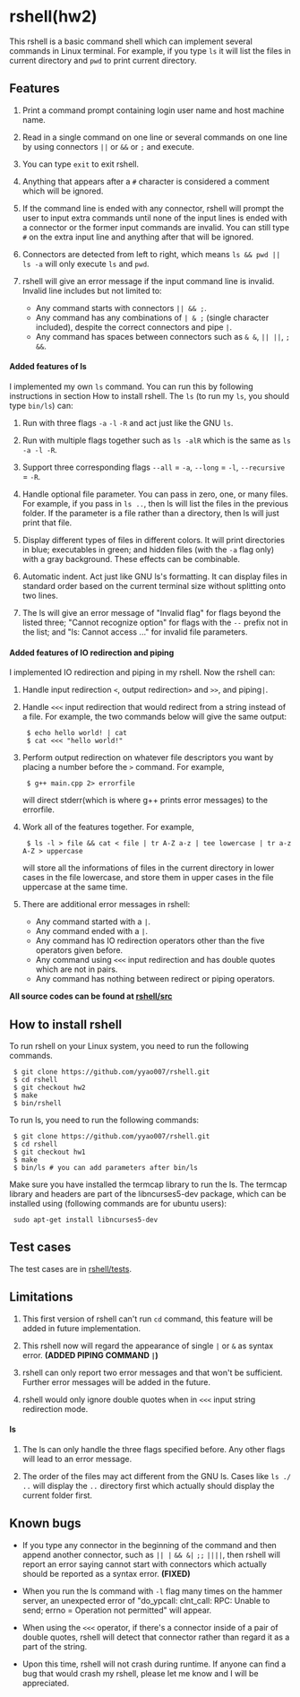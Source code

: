 # rshell(hw2)
This rshell is a basic command shell which can implement several commands in Linux terminal. For example, if you type `ls` it will list the files in current directory and `pwd` to print current directory.

## Features
1. Print a command prompt containing login user name and host machine name.

2. Read in a single command on one line or several commands on one line by using connectors `||` or `&&` or `;` and execute.

3. You can type `exit` to exit rshell.

4. Anything that appears after a `#` character is considered a comment which will be ignored.

5. If the command line is ended with any connector, rshell will prompt the user to input extra commands until none of the input lines is ended with a connector or the former input commands are invalid. You can still type `#` on the extra input line and anything after that will be ignored.

6. Connectors are detected from left to right, which means `ls && pwd || ls -a` will only execute `ls` and `pwd`.

7. rshell will give an error message if the input command line is invalid. Invalid line includes but not limited to:
    * Any command starts with connectors `|| && ;`.
    * Any command has any combinations of `| & ;` (single character included), despite the correct connectors and pipe `|`.
    * Any command has spaces between connectors such as `& &`, `|| ||`, `; &&`.

#### Added features of ls
I implemented my own `ls` command. You can run this by following instructions in section How to install rshell. The `ls` (to run my `ls`, you should type `bin/ls`) can:

1. Run with three flags `-a` `-l` `-R` and act just like the GNU `ls`.

2. Run with multiple flags together such as `ls -alR` which is the same as `ls -a -l -R`.

3. Support three corresponding flags `--all` = `-a`, `--long` = `-l`, `--recursive` = `-R`.

4. Handle optional file parameter. You can pass in zero, one, or many files. For example, if you pass in `ls ..`, then ls will list the files in the previous folder. If the parameter is a file rather than a directory, then ls will just print that file.

5. Display different types of files in different colors. It will print directories in blue; executables in green; and hidden files (with the `-a` flag only) with a gray background. These effects can be combinable.

6. Automatic indent. Act just like GNU ls's formatting. It can display files in standard order based on the current terminal size without splitting onto two lines.

7. The ls will give an error message of "Invalid flag" for flags beyond the listed three; "Cannot recognize option" for flags with the `--` prefix not in the list; and "ls: Cannot access ..." for invalid file parameters.

#### Added features of IO redirection and piping
I implemented IO redirection and piping in my rshell. Now the rshell can:

1. Handle input redirection `<`, output redirection`>` and `>>`, and piping`|`.

2. Handle `<<<` input redirection that would redirect from a string instead of a file. For example, the two commands below will give the same output:
   ```
    $ echo hello world! | cat
    $ cat <<< "hello world!"
   ```
3. Perform output redirection on whatever file descriptors you want by placing a number before the `>` command. For example,
   ```
    $ g++ main.cpp 2> errorfile
   ```
   will direct stderr(which is where g++ prints error messages) to the errorfile.

4. Work all of the features together. For example,
   ```
    $ ls -l > file && cat < file | tr A-Z a-z | tee lowercase | tr a-z A-Z > uppercase
   ```
   will store all the informations of files in the current directory in lower cases in the file lowercase, and store them in upper cases in the file uppercase at the same time.

5. There are additional error messages in rshell:
    * Any command started with a `|`.
    * Any command ended with a `|`.
    * Any command has IO redirection operators other than the five operators given before.
    * Any command using `<<<` input redirection and has double quotes which are not in pairs.
    * Any command has nothing between redirect or piping operators.

**All source codes can be found at [rshell/src](https://github.com/yyao007/rshell/tree/master/src)**

## How to install rshell
To run rshell on your Linux system, you need to run the following commands.
```
 $ git clone https://github.com/yyao007/rshell.git
 $ cd rshell
 $ git checkout hw2
 $ make
 $ bin/rshell
```
To run ls, you need to run the following commands:
```
 $ git clone https://github.com/yyao007/rshell.git
 $ cd rshell
 $ git checkout hw1
 $ make
 $ bin/ls # you can add parameters after bin/ls
```
Make sure you have installed the termcap library to run the ls. The termcap library and headers are part of the libncurses5-dev package, which can be installed using (following commands are for ubuntu users):
```
 sudo apt-get install libncurses5-dev
```

## Test cases
The test cases are in [rshell/tests](https://github.com/yyao007/rshell/tree/master/tests).

## Limitations
1. This first version of rshell can't run `cd` command, this feature will be added in future implementation.

2. This rshell now will regard the appearance of single `|` or `&` as syntax error. **(ADDED PIPING COMMAND `|`)**

3. rshell can only report two error messages and that won't be sufficient. Further error messages will be added in the future.

4. rshell would only ignore double quotes when in `<<<` input string redirection mode.

#### ls
1. The ls can only handle the three flags specified before. Any other flags will lead to an error message.

2. The order of the files may act different from the GNU ls. Cases like `ls ./ ..` will display the `..` directory first which actually should display the current folder first.

## Known bugs
* If you type any connector in the beginning of the command and then append another connector, such as `|| |` `&& &|`  `;;` `||||`, then rshell will report an error saying cannot start with connectors which actually should be reported as a syntax error. **(FIXED)**

* When you run the ls command with `-l` flag many times on the hammer server, an unexpected error of "do_ypcall: clnt_call: RPC: Unable to send; errno = Operation not permitted" will appear.

* When using the `<<<` operator, if there's a connector inside of a pair of double quotes, rshell will detect that connector rather than regard it as a part of the string.

* Upon this time, rshell will not crash during runtime. If anyone can find a bug that would crash my rshell, please let me know and I will be appreciated.
